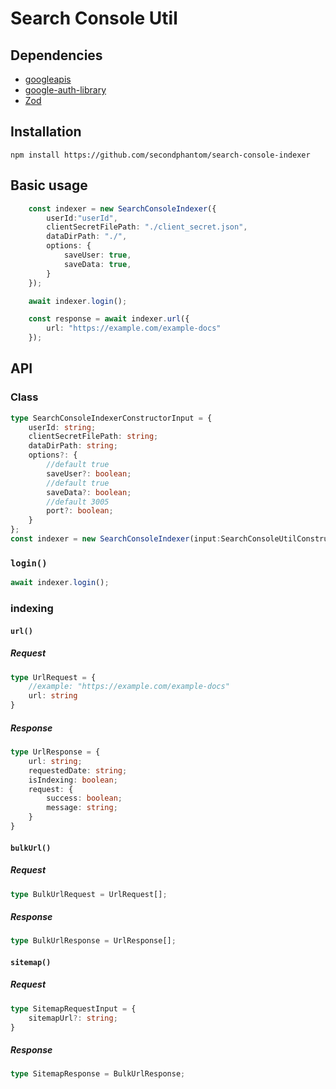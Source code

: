 # Search Console Util

## Dependencies
- [googleapis](https://www.npmjs.com/package/googleapis)
- [google-auth-library](https://www.npmjs.com/package/google-auth-library)
- [Zod](https://zod.dev/)

## Installation
```
npm install https://github.com/secondphantom/search-console-indexer
```

## Basic usage
```ts
	const indexer = new SearchConsoleIndexer({
		userId:"userId",
		clientSecretFilePath: "./client_secret.json",
		dataDirPath: "./",
		options: {
			saveUser: true,
			saveData: true,
		}
	});

	await indexer.login();

	const response = await indexer.url({
		url: "https://example.com/example-docs"
	});
```

## API
### Class
```ts
type SearchConsoleIndexerConstructorInput = {
	userId: string;
	clientSecretFilePath: string;
	dataDirPath: string;
	options?: {
		//default true
		saveUser?: boolean;
		//default true
		saveData?: boolean;
		//default 3005
		port?: boolean;
	}
};
const indexer = new SearchConsoleIndexer(input:SearchConsoleUtilConstructorInput);
```
### `login()`
```ts
await indexer.login();
```
### indexing
#### `url()`
##### Request
```ts
type UrlRequest = {
	//example: "https://example.com/example-docs"
	url: string
}
```
##### Response
```ts
type UrlResponse = {
	url: string;
	requestedDate: string;
	isIndexing: boolean;
	request: {
		success: boolean;
		message: string;
	}
}
```
#### `bulkUrl()`
##### Request
```ts
type BulkUrlRequest = UrlRequest[];
```
##### Response
```ts
type BulkUrlResponse = UrlResponse[];
```
#### `sitemap()`
##### Request
```ts
type SitemapRequestInput = {
	sitemapUrl?: string;
}
```
##### Response
```ts
type SitemapResponse = BulkUrlResponse;
```

